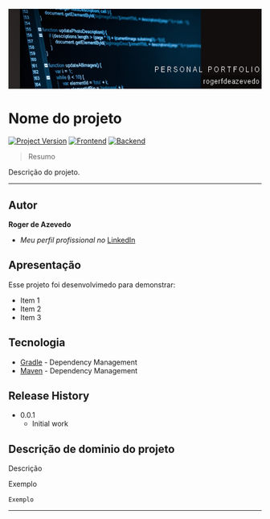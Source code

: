 [![header][header-url]][header-link]

# Nome do projeto
[![Project Version][version-image]][version-url]
[![Frontend][Frontend-image]][Frontend-url]
[![Backend][Backend-image]][Backend-url]

> Resumo

Descrição do projeto.

---
## Autor

**Roger de Azevedo** 

* *Meu perfil profissional no* [LinkedIn][linkedin-url]

## Apresentação

Esse projeto foi desenvolvimedo para demonstrar:

* Item 1
* Item 2
* Item 3

## Tecnologia

* [Gradle](https://gradle.org/) - Dependency Management
* [Maven](https://maven.org/) - Dependency Management

## Release History

* 0.0.1
    * Initial work

## Descrição de dominio do projeto

Descrição 

Exemplo

```
Exemplo

```


---



<!-- Markdown link & img dfn's -->

[header-url]: github-template.png
[header-link]: https://github.com/alexandrerosseto

[repository-url]: https://github.com/alexandrerosseto/wbshopping

[cloud-provider-url]: https://wbshopping.herokuapp.com

[linkedin-url]: https://www.linkedin.com/in/alexandrerosseto

[wiki]: https://github.com/yourname/yourproject/wiki

[version-image]: https://img.shields.io/badge/Version-1.0.0-brightgreen?style=for-the-badge&logo=appveyor
[version-url]: https://img.shields.io/badge/version-1.0.0-green
[Frontend-image]: https://img.shields.io/badge/Frontend-Ionic-blue?style=for-the-badge
[Frontend-url]: https://img.shields.io/badge/Frontend-Ionic-blue?style=for-the-badge
[Backend-image]: https://img.shields.io/badge/Backend-Java%208-important?style=for-the-badge
[Backend-url]: https://img.shields.io/badge/Backend-Java%208-important?style=for-the-badge